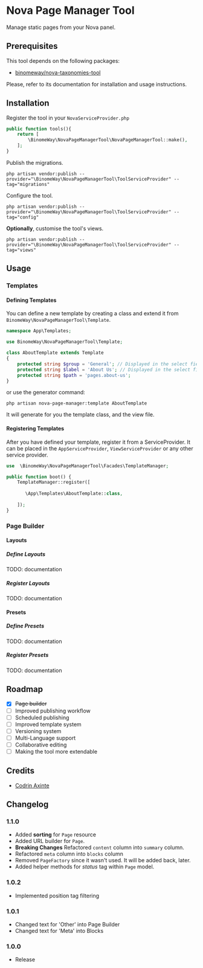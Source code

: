 # Nova Page Manager Tool

Manage static pages from your Nova panel.

## Prerequisites

This tool depends on the following packages:

- [binomeway/nova-taxonomies-tool](https://github.com/binomeway/nova-taxonomies-tool)

Please, refer to its documentation for installation and usage instructions.

## Installation

Register the tool in your `NovaServiceProvider.php`

```php
public function tools(){
    return [
        \BinomeWay\NovaPageManagerTool\NovaPageManagerTool::make(),
    ];
}
```

Publish the migrations.

```shell
php artisan vendor:publish --provider="\BinomeWay\NovaPageManagerTool\ToolServiceProvider" --tag="migrations"
```

Configure the tool.

```shell
php artisan vendor:publish --provider="\BinomeWay\NovaPageManagerTool\ToolServiceProvider" --tag="config"
```

**Optionally**, customise the tool's views.

```shell
php artisan vendor:publish --provider="\BinomeWay\NovaPageManagerTool\ToolServiceProvider" --tag="views"
```

## Usage

### Templates

#### Defining Templates

You can define a new template by creating a class and extend it from `BinomeWay\NovaPageManagerTool\Template`.

```php
namespace App\Templates;

use BinomeWay\NovaPageManagerTool\Template;

class AboutTemplate extends Template
{
    protected string $group = 'General'; // Displayed in the select field
    protected string $label = 'About Us'; // Displayed in the select field
    protected string $path = 'pages.about-us';
}

```

or use the generator command:

```shell
php artisan nova-page-manager:template AboutTemplate
```

It will generate for you the template class, and the view file.

#### Registering Templates

After you have defined your template, register it from a ServiceProvider. It can be placed in the `AppServiceProvider`, `ViewServiceProvider` or any other service provider.

```php
use  \BinomeWay\NovaPageManagerTool\Facades\TemplateManager;

public function boot() {
    TemplateManager::register([
   
       \App\Templates\AboutTemplate::class,
   
    ]);
}
```
### Page Builder

#### Layouts

##### Define Layouts

TODO: documentation

##### Register Layouts

TODO: documentation

#### Presets

##### Define Presets

TODO: documentation

##### Register Presets

TODO: documentation


## Roadmap

- [X] ~~Page builder~~
- [ ] Improved publishing workflow
- [ ] Scheduled publishing
- [ ] Improved template system
- [ ] Versioning system
- [ ] Multi-Language support
- [ ] Collaborative editing
- [ ] Making the tool more extendable

## Credits

- [Codrin Axinte](https://github.com/codrin-axinte)


## Changelog

### 1.1.0
 - Added **sorting** for `Page` resource
 - Added URL builder for `Page`.
 - **Breaking Changes** Refactored `content` column into `summary` column.
 - Refactored `meta` column into `blocks` column
 - Removed `PageFactory` since it wasn't used. It will be added back, later.
 - Added helper methods for *status* tag within `Page` model.


### 1.0.2
 - Implemented position tag filtering

### 1.0.1
- Changed text for 'Other' into Page Builder
- Changed text for 'Meta' into Blocks

### 1.0.0
- Release
